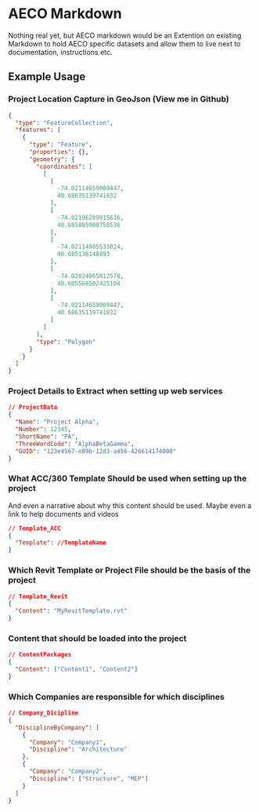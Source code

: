 # AECO Markdown
Nothing real yet, but AECO markdown would be an Extention on existing Markdown to hold AECO specific datasets and allow them to live next to documentation, instructions etc.

## Example Usage

### Project Location Capture in GeoJson  (View me in Github)

```geojson
{
  "type": "FeatureCollection",
  "features": [
    {
      "type": "Feature",
      "properties": {},
      "geometry": {
        "coordinates": [
          [
            [
              -74.02114659009447,
              40.68635139741832
            ],
            [
              -74.02196289915616,
              40.685885908758536
            ],
            [
              -74.02114985533024,
              40.685138148893
            ],
            [
              -74.02024865012578,
              40.685566502425104
            ],
            [
              -74.02114659009447,
              40.68635139741832
            ]
          ]
        ],
        "type": "Polygon"
      }
    }
  ]
}
```
### Project Details to Extract when setting up web services

```json
// ProjectData
{
  "Name": "Project Alpha",
  "Number": 12345,
  "ShortName": "PA",
  "ThreeWordCode": "AlphaBetaGamma",
  "GUID": "123e4567-e89b-12d3-a456-426614174000"
}
```

### What ACC/360 Template Should be used when setting up the project

And even a narrative about why this content should be used.  Maybe even a link to help documents and videos

```json
// Template_ACC
{
  "Template": //TemplateName
}
```

### Which Revit Template or Project File should be the basis of the project

```json
// Template_Revit
{
  "Content": "MyRevitTemplate.rvt"
}
```

### Content that should be loaded into the project

```json
// ContentPackages
{
  "Content": ["Content1", "Content2"]
}
```

### Which Companies are responsible for which disciplines

```json
// Company_Dicipline
{
  "DisciplineByCompany": [
    {
      "Company": "Company1",
      "Discipline": "Architecture"
    },
    {
      "Company": "Company2",
      "Discipline": ["Structure", "MEP"]
    }
  ]
}
```